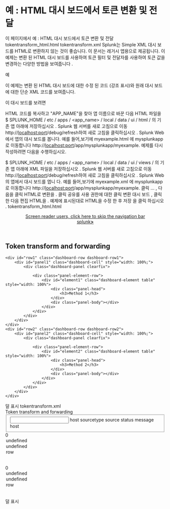 # 예 : HTML 대시 보드에서 토큰 변환 및 전달
이 페이지에서
예 : HTML 대시 보드에서 토큰 변환 및 전달
tokentransform_html.html
tokentransform.xml
Splunk는 Simple XML 대시 보드를 HTML로 변환하지 않는 것이 좋습니다. 이 문서는 레거시 앱용으로 제공됩니다.
이 예제는 변환 된 HTML 대시 보드를 사용하여 토큰 필터 및 전달자를 사용하여 토큰 값을 변경하는 다양한 방법을 보여줍니다 .

예

이 예제는 변환 된 HTML 대시 보드에 대한 수정 된 코드 (강조 표시)와 원래 대시 보드에 대한 단순 XML 코드를 보여줍니다.

이 대시 보드를 보려면

HTML 코드를 복사하고 "APP_NAME"을 찾아 앱 이름으로 바꾼 다음 HTML 파일을 $ SPLUNK_HOME / etc / apps / <app_name> / local / data / ui / html / 의 기존 앱 아래에 저장하십시오 .
Splunk 웹 서버를 새로 고침으로 이동 http://<localhost:port>/debug/refresh하여 새로 고침을 클릭하십시오 .
Splunk Web에서 앱의 대시 보드를 봅니다. 예를 들어,보기에 myexample.html 에 mysplunkapp 로 이동합니다 http://<localhost:port>/app/mysplunkapp/myexample.
예제를 다시 작성하려면 다음을 수행하십시오.

$ SPLUNK_HOME / etc / apps / <app_name> / local / data / ui / views / 의 기존 앱 아래에 XML 파일을 저장하십시오 .
Splunk 웹 서버를 새로 고침으로 이동 http://<localhost:port>/debug/refresh하여 새로 고침을 클릭하십시오 .
Splunk Web의 앱에서 대시 보드를 엽니 다. 예를 들어,보기에 myexample.xml 에 mysplunkapp 로 이동합니다 http://<localhost:port>/app/mysplunkapp/myexample.
클릭 ... , 다음을 클릭 HTML로 변환을 .
클릭 공유를 사용 권한에 대한 클릭 변환 대시 보드 , 클릭 한 다음 편집 HTML을 .
예제에 표시된대로 HTML을 수정 한 후 저장 을 클릭 하십시오 .
tokentransform_html.html
<!DOCTYPE html>
<html lang="en">
<head>
    <meta charset="utf-8" />
    <meta http-equiv="X-UA-Compatible" content="IE=edge" />
    <title>Token transform and forwarding</title>
    <link rel="shortcut icon" href="{{SPLUNKWEB_URL_PREFIX}}/static/img/favicon.ico" />
        <link rel="stylesheet" type="text/css" href="/en-US/static/@f4c1eb50e0f3/css/build/bootstrap.min.css" />
        <link rel="stylesheet" type="text/css" href="/en-US/static/@f4c1eb50e0f3/css/build/pages/dashboard-simple-bootstrap.min.css" />
    <link rel="stylesheet" type="text/css" media="all" href="{{SPLUNKWEB_URL_PREFIX}}/static/app/APP_NAME/dashboard.css" />
</head>
<body class="simplexml preload locale-en">
<!--
BEGIN LAYOUT
This section contains the layout for the dashboard. Splunk uses proprietary
styles in <div> tags, similar to Bootstrap's grid system.
-->
<header>
<a class="navSkip" href="#navSkip" tabindex="1">Screen reader users, click here to skip the navigation bar</a>
<div class="header splunk-header">
        <div id="placeholder-splunk-bar">
            <a href="{{SPLUNKWEB_URL_PREFIX}}/app/launcher/home" class="brand" title="splunk > listen to your data">splunk<strong>></strong></a>
        </div>
            <div id="placeholder-app-bar"></div>
</div>
<a id="navSkip"></a>
</header>
<div class="dashboard-body container-fluid main-section-body" data-role="main">
    <div class="dashboard-header clearfix">
        <h2>Token transform and forwarding</h2>
    </div>
    <div class="fieldset">
        <div class="input input-dropdown" id="input1">
        </div>
    </div>


    <div id="row1" class="dashboard-row dashboard-row1">
        <div id="panel1" class="dashboard-cell" style="width: 100%;">
            <div class="dashboard-panel clearfix">

                <div class="panel-element-row">
                    <div id="element1" class="dashboard-element table" style="width: 100%">
                        <div class="panel-head">
                            <h3>Method 1</h3>
                        </div>
                        <div class="panel-body"></div>
                    </div>
                </div>
            </div>
        </div>
    </div>
    <div id="row2" class="dashboard-row dashboard-row2">
        <div id="panel2" class="dashboard-cell" style="width: 100%;">
            <div class="dashboard-panel clearfix">

                <div class="panel-element-row">
                    <div id="element2" class="dashboard-element table" style="width: 100%">
                        <div class="panel-head">
                            <h3>Method 2</h3>
                        </div>
                        <div class="panel-body"></div>
                    </div>
                </div>
            </div>
        </div>
    </div>
</div>

<!--
END LAYOUT
-->

<script src="{{SPLUNKWEB_URL_PREFIX}}/config?autoload=1"></script>
<script src="{{SPLUNKWEB_URL_PREFIX}}/static/js/i18n.js"></script>
<script src="{{SPLUNKWEB_URL_PREFIX}}/i18ncatalog?autoload=1"></script>
<script src="{{SPLUNKWEB_URL_PREFIX}}/static/build/simplexml/index.js"></script>
<script type="text/javascript">
// <![CDATA[
// <![CDATA[

//
// LIBRARY REQUIREMENTS
//
// In the require function, we include the necessary libraries and modules for
// the HTML dashboard. Then, we pass variable names for these libraries and
// modules as function parameters, in order.
//
// When you add libraries or modules, remember to retain this mapping order
// between the library or module and its function parameter. You can do this by
// adding to the end of these lists, as shown in the commented examples below.

require([
    "splunkjs/mvc",
    "splunkjs/mvc/utils",
    "splunkjs/mvc/tokenutils",
    "underscore",
    "jquery",
    "splunkjs/mvc/simplexml",
    "splunkjs/mvc/layoutview",
    "splunkjs/mvc/simplexml/dashboardview",
    "splunkjs/mvc/simplexml/dashboard/panelref",
    "splunkjs/mvc/simplexml/element/chart",
    "splunkjs/mvc/simplexml/element/event",
    "splunkjs/mvc/simplexml/element/html",
    "splunkjs/mvc/simplexml/element/list",
    "splunkjs/mvc/simplexml/element/map",
    "splunkjs/mvc/simplexml/element/single",
    "splunkjs/mvc/simplexml/element/table",
    "splunkjs/mvc/simpleform/formutils",
    "splunkjs/mvc/simplexml/eventhandler",
    "splunkjs/mvc/simplexml/searcheventhandler",
    "splunkjs/mvc/simpleform/input/dropdown",
    "splunkjs/mvc/simpleform/input/radiogroup",
    "splunkjs/mvc/simpleform/input/linklist",
    "splunkjs/mvc/simpleform/input/multiselect",
    "splunkjs/mvc/simpleform/input/checkboxgroup",
    "splunkjs/mvc/simpleform/input/text",
    "splunkjs/mvc/simpleform/input/timerange",
    "splunkjs/mvc/simpleform/input/submit",
    "splunkjs/mvc/searchmanager",
    "splunkjs/mvc/savedsearchmanager",
    "splunkjs/mvc/postprocessmanager",
    "splunkjs/mvc/simplexml/urltokenmodel",
    "splunkjs/mvc/tokenforwarder"
    ],
    function(
        mvc,
        utils,
        TokenUtils,
        _,
        $,
        DashboardController,
        LayoutView,
        Dashboard,
        PanelRef,
        ChartElement,
        EventElement,
        HtmlElement,
        ListElement,
        MapElement,
        SingleElement,
        TableElement,
        FormUtils,
        EventHandler,
        SearchEventHandler,
        DropdownInput,
        RadioGroupInput,
        LinkListInput,
        MultiSelectInput,
        CheckboxGroupInput,
        TextInput,
        TimeRangeInput,
        SubmitButton,
        SearchManager,
        SavedSearchManager,
        PostProcessManager,
        UrlTokenModel,
        TokenForwarder
        ) {

        var pageLoading = true;


        //
        // TOKENS
        //

        // Create token namespaces
        var urlTokenModel = new UrlTokenModel();
        mvc.Components.registerInstance('url', urlTokenModel);
        var defaultTokenModel = mvc.Components.getInstance('default', {create: true});
        var submittedTokenModel = mvc.Components.getInstance('submitted', {create: true});

        urlTokenModel.on('url:navigate', function() {
            defaultTokenModel.set(urlTokenModel.toJSON());
            if (!_.isEmpty(urlTokenModel.toJSON()) && !_.all(urlTokenModel.toJSON(), _.isUndefined)) {
                submitTokens();
            } else {
                submittedTokenModel.clear();
            }
        });

        // Initialize tokens
        defaultTokenModel.set(urlTokenModel.toJSON());

        function submitTokens() {
            // Copy the contents of the defaultTokenModel to the submittedTokenModel and urlTokenModel
            FormUtils.submitForm({ replaceState: pageLoading });
        }

        function setToken(name, value) {
            defaultTokenModel.set(name, value);
            submittedTokenModel.set(name, value);
        }

        function unsetToken(name) {
            defaultTokenModel.unset(name);
            submittedTokenModel.unset(name);
        }



        //
        // SEARCH MANAGERS
        //

        var search1 = new SearchManager({
            "id": "search1",
            "latest_time": "$latest$",
            "cancelOnUnload": true,
            "status_buckets": 0,
            "search": "$selectedField|makeSearchQuery1$",
            "earliest_time": "0",
            "app": utils.getCurrentApp(),
            "auto_cancel": 90,
            "preview": true,
            "runWhenTimeIsUndefined": false
        }, {tokens: true}); // changed to use the default token model

        var search2 = new SearchManager({
            "id": "search2",
            "latest_time": "$latest$",
            "cancelOnUnload": true,
            "status_buckets": 0,
            "search": "$searchQuery2$",
            "earliest_time": "0",
            "app": utils.getCurrentApp(),
            "auto_cancel": 90,
            "preview": true,
            "runWhenTimeIsUndefined": false
        }, {tokens: true}); // changed to use the default token model



        //
        // SPLUNK LAYOUT
        //

        $('header').remove();
        new LayoutView({"hideFooter": false, "hideSplunkBar": false, "hideAppBar": false, "hideChrome": false})
            .render()
            .getContainerElement()
            .appendChild($('.dashboard-body')[0]);


        //
        // DASHBOARD EDITOR
        //

        new Dashboard({
            id: 'dashboard',
            el: $('.dashboard-body'),
            showTitle: true,
            editable: true
        }, {tokens: true}).render();


        //
        // VIEWS: VISUALIZATION ELEMENTS
        //

        var element1 = new TableElement({
            "id": "element1",
            "drilldown": "row",
            "rowNumbers": "undefined",
            "wrap": "undefined",
            "managerid": "search1",
            "el": $('#element1')
        }, {tokens: true, tokenNamespace: "submitted"}).render();

        var element2 = new TableElement({
            "id": "element2",
            "drilldown": "row",
            "rowNumbers": "undefined",
            "wrap": "undefined",
            "managerid": "search2",
            "el": $('#element2')
        }, {tokens: true, tokenNamespace: "submitted"}).render();


        //
        // VIEWS: FORM INPUTS
        //

        var input1 = new DropdownInput({
            "id": "input1",
            "choices": [
                {"label": "host", "value": "host"},
                {"label": "sourcetype", "value": "sourcetype"},
                {"label": "source", "value": "source"},
                {"label": "status", "value": "status"},
                {"label": "message", "value": "message"} // Only valid when index=_internal
            ],
            "default": "host",
            "showClearButton": false,
            "selectFirstChoice": false,
            "searchWhenChanged": true,
            "value": "$selectedField$",  // Removed "form."
            "el": $('#input1')
        }, {tokens: true}).render();

        // input1.on("change", function(newValue) {
        //     FormUtils.handleValueChange(input1);
        //});


        //
        //  Add logic here:
        //

        // Method 1: Return a transformed token value
        // Create a search manager that transforms a token
        // Transform $selectedField$ and return a value. $selectedField$ is not affected.
        mvc.setFilter('makeSearchQuery1', function(selectedField) {
            var searchQuery1 = (selectedField==="message")
                ? "index=_internal | top 3 message"
                : "* | top 3 " + selectedField;
            console.log("search:", searchQuery1);
            return searchQuery1;
        });


        // Method 2: Forward one token to form a new one
        // Create a search manager that uses token forwarding
        // Form a new token $searchQuery2$ from $selectedField$
        new TokenForwarder('$selectedField$', '$searchQuery2$', function(selectedField) {
            var searchQuery2 = (selectedField === "message")
                ? "index=_internal | top 3 message"
                : "* | top 3 " + selectedField;
            console.log("search:", searchQuery2);
            return searchQuery2;
        });

        var defaultTokenModel = mvc.Components.get("default");
        defaultTokenModel.on("change:searchQuery2", function() {
            search1.startSearch();
            search2.startSearch();
        });


        // Initialize time tokens to default
        if (!defaultTokenModel.has('earliest') && !defaultTokenModel.has('latest')) {
            defaultTokenModel.set({ earliest: '0', latest: '' });
        }

        if (!_.isEmpty(urlTokenModel.toJSON())){
            submitTokens();
        }


        //
        // DASHBOARD READY
        //

        DashboardController.ready();
        pageLoading = false;

    }
);
// ]]>
</script>
</body>
</html>
덜 표시
tokentransform.xml
<form>
  <label>Token transform and forwarding</label>
  <fieldset submitButton="false">
    <input type="dropdown" token="selectedField">
      <choice value="host">host</choice>
      <choice value="sourcetype">sourcetype</choice>
      <choice value="source">source</choice>
      <choice value="status">status</choice>
      <choice value="message">message</choice>
      <default>host</default>
    </input>
  </fieldset>
  <row>
    <panel>
      <table>
        <title>Method 1</title>
        <search>
          <query></query>
          <earliest>0</earliest>
          <latest></latest>
        </search>
        <option name="wrap">undefined</option>
        <option name="rowNumbers">undefined</option>
        <option name="drilldown">row</option>
      </table>
    </panel>
  </row>
  <row>
    <panel>
      <table>
        <title>Method 2</title>
        <search>
          <query></query>
          <earliest>0</earliest>
          <latest></latest>
        </search>
        <option name="wrap">undefined</option>
        <option name="rowNumbers">undefined</option>
        <option name="drilldown">row</option>
      </table>
    </panel>
  </row>
</form>
덜 표시